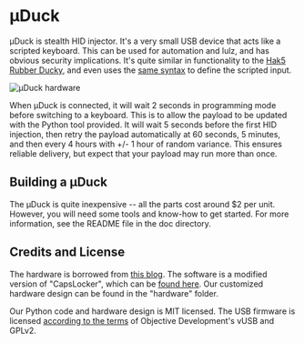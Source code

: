 # μDuck

μDuck is stealth HID injector. It's a very small USB device that acts like a scripted keyboard. This can be used for automation and lulz, and has obvious security implications. It's quite similar in functionality to the [Hak5 Rubber Ducky](https://hakshop.com/products/usb-rubber-ducky-deluxe), and even uses the [same syntax](https://github.com/hak5darren/USB-Rubber-Ducky/wiki/Payloads) to define the scripted input.

![μDuck hardware](https://raw.githubusercontent.com/phikshun/uDuck/master/doc/hardware.png)

When μDuck is connected, it will wait 2 seconds in programming mode before switching to a keyboard. This is to allow the payload to be updated with the Python tool provided. It will wait 5 seconds before the first HID injection, then retry the payload automatically at 60 seconds, 5 minutes, and then every 4 hours with +/- 1 hour of random variance. This ensures reliable delivery, but expect that your payload may run more than once.

## Building a μDuck

The μDuck is quite inexpensive -- all the parts cost around $2 per unit. However, you will need some tools and know-how to get started. For more information, see the README file in the doc directory.

## Credits and License

The hardware is borrowed from [this blog](http://www.morethantechnical.com/2015/08/03/smallest-attiny45-usb/). The software is a modified version of "CapsLocker", which can be [found here](http://macetech.com/blog/?q=node/46). Our customized hardware design can be found in the "hardware" folder.

Our Python code and hardware design is MIT licensed. The USB firmware is licensed [according to the terms](https://www.obdev.at/products/vusb/license.html) of Objective Development's vUSB and GPLv2.
